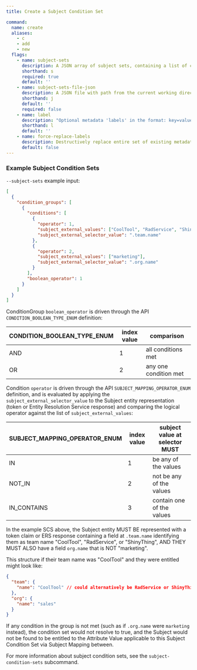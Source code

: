 ```yaml
---
title: Create a Subject Condition Set

command:
  name: create
  aliases:
    - c
    - add
    - new
  flags:
    - name: subject-sets
      description: A JSON array of subject sets, containing a list of condition groups, each with one or more conditions
      shorthand: s
      required: true
      default: ''
    - name: subject-sets-file-json
      description: A JSON file with path from the current working directory containing an array of subject sets
      shorthand: j
      default: ''
      required: false
    - name: label
      description: "Optional metadata 'labels' in the format: key=value"
      shorthand: l
      default: ''
    - name: force-replace-labels
      description: Destructively replace entire set of existing metadata 'labels' with any provided to this command
      default: false
---
```


### Example Subject Condition Sets

`--subject-sets` example input:

```json
[
  {
    "condition_groups": [
      {
        "conditions": [
          {
            "operator": 1,
            "subject_external_values": ["CoolTool", "RadService", "ShinyThing"],
            "subject_external_selector_value": ".team.name"
          },
          {
            "operator": 2,
            "subject_external_values": ["marketing"],
            "subject_external_selector_value": ".org.name"
          }
        ],
        "boolean_operator": 1
      }
    ]
  }
]
```

ConditionGroup `boolean_operator` is driven through the API `CONDITION_BOOLEAN_TYPE_ENUM` definition:

| CONDITION_BOOLEAN_TYPE_ENUM | index value | comparison            |
| --------------------------- | ----------- | --------------------- |
| AND                         | 1           | all conditions met    |
| OR                          | 2           | any one condition met |

Condition `operator` is driven through the API `SUBJECT_MAPPING_OPERATOR_ENUM` definition,
and is evaluated by applying the `subject_external_selector_value` to the Subject entity
representation (token or Entity Resolution Service response) and comparing the logical operator
against the list of `subject_external_values`:

| SUBJECT_MAPPING_OPERATOR_ENUM | index value | subject value at selector MUST |
| ----------------------------- | ----------- | ------------------------------ |
| IN                            | 1           | be any of the values           |
| NOT_IN                        | 2           | not be any of the values       |
| IN_CONTAINS                   | 3           | contain one of the values      |

In the example SCS above, the Subject entity MUST BE represented with a token claim or ERS response
containing a field at `.team.name` identifying them as team name "CoolTool", "RadService", or "ShinyThing", AND THEY MUST ALSO have a field `org.name` that is NOT "marketing".

This structure if their team name was "CoolTool" and they were entitled might look like:

```json
{
  "team": {
    "name": "CoolTool" // could alternatively be RadService or ShinyThing
  },
  "org": {
    "name": "sales"
  }
}
```

If any condition in the group is not met (such as if `.org.name` were `marketing` instead),
the condition set would not resolve to true, and the Subject would not be found to be entitled
to the Attribute Value applicable to this Subject Condition Set via Subject Mapping between.

For more information about subject condition sets, see the `subject-condition-sets` subcommand.
